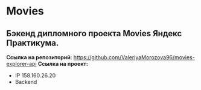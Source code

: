 # Movies
## Бэкенд дипломного проекта Movies Яндекс Практикума.

__Ссылка на репозиторий__: https://github.com/ValeriyaMorozova96/movies-explorer-api
__Ссылка на проект:__
* IP 158.160.26.20
* Backend 